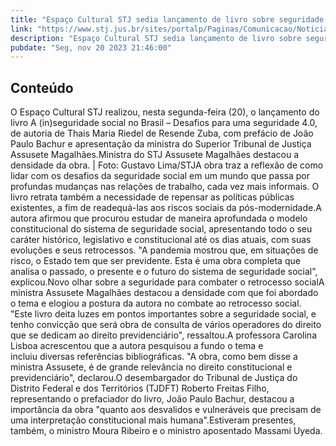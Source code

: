 ```yaml
---
title: "Espaço Cultural STJ sedia lançamento de livro sobre seguridade social"
link: "https://www.stj.jus.br/sites/portalp/Paginas/Comunicacao/Noticias/2023/20112023-Espaco-Cultural-STJ-sedia-lancamento-de-livro-sobre-seguridade-social-.aspx"
description: "Espaço Cultural STJ sedia lançamento de livro sobre seguridade social"
pubdate: "Seg, nov 20 2023 21:46:00"
---
```


## Conteúdo

​O Espaço Cultural STJ realizou, nesta segunda-feira (20), o lançamento do livro A (in)seguridade social no Brasil – Desafios para uma seguridade 4.0, de autoria de Thais Maria Riedel de Resende Zuba, com prefácio de João Paulo Bachur e apresentação da ministra do Superior Tribunal de Justiça Assusete Magalhães.​​​​​​​​​Ministra do STJ Assusete Magalhães destacou a densidade da obra.​ | Foto: Gustavo Lima/STJ​A obra traz a reflexão de como lidar com os desafios da seguridade social em um mundo que passa por profundas mudanças nas relações de trabalho, cada vez mais informais. O livro retrata também a necessidade de repensar as políticas públicas existentes, a fim de readequá-las aos riscos sociais da pós-modernidade.A autora afirmou que procurou estudar de maneira aprofundada o modelo constitucional do sistema de seguridade social, apresentando todo o seu caráter histórico, legislativo e constitucional até os dias atuais, com suas evoluções e seus retrocessos. "A pandemia mostrou que, em situações de risco, o Estado tem que ser previdente. Esta é uma obra completa que analisa o passado, o presente e o futuro do sistema de seguridade social", explicou.Novo olhar sobre a seguridade para combater o retrocesso socialA ministra Assusete Magalhães destacou a densidade com que foi abordado o tema e elogiou a postura da autora no combate ao retrocesso social. "Este livro deita luzes em pontos importantes sobre a seguridade social, e tenho convicção que será obra de consulta de vários operadores do direito que se dedicam ao direito previdenciário", ressaltou.A professora Carolina Lisboa acrescentou que a autora pesquisou a fundo o tema e incluiu diversas referências bibliográficas. "A obra, como bem disse a ministra Assusete, é de grande relevância no direito constitucional e previdenciário", declarou.O desembargador do Tribunal de Justiça do Distrito Federal e dos Territórios (TJDFT) Roberto Freitas Filho, representando o prefaciador do livro, João Paulo Bachur, destacou a importância da obra "quanto aos desvalidos e vulneráveis que precisam de uma interpretação constitucional mais humana".Estiveram presentes, também, o ministro Moura Ribeiro e o ministro aposentado Massami Uyeda.
